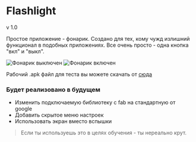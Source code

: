 # Flashlight
v 1.0

Простое приложение - фонарик.
Создано для тех, кому чужд излишний функционал в подобных приложениях.
Все очень просто - одна кнопка "вкл" и "выкл". 

![Фонарик выключен][flashoff] ![Фонарик включен][flashon]

Рабочий .apk файл для теста вы можете скачать от [сюда][apk]

### Будет реализовано в будущем

 - Изменить подключаемую библиотеку с fab на стандартную от google
 - Добавить скрытое меню настроек
 - Использовать экран вместо вспышки

>Если ты используешь это в целях обучения - ты нереально крут.

[//]: # (Место для хранения ссылок в тексте)

   [apk]: <https://www.dropbox.com/s/h2ynqybjlp4wg5z/Flashlight.apk?dl=0>
   [flashoff]: <https://photos.google.com/photo/AF1QipN2O8-SpYKAoIwwdeDROYiD3rrlipj3e6lmQL4i>
   [flashon]: <https://photos.google.com/photo/AF1QipPUi6yF_9zDVBifIS7l6Nh63yHMtzo6MwLk3TAW>

